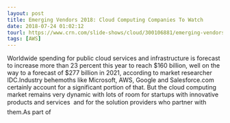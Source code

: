 ```yaml
---
layout: post
title: Emerging Vendors 2018: Cloud Computing Companies To Watch
date: 2018-07-24 01:02:12
tourl: https://www.crn.com/slide-shows/cloud/300106881/emerging-vendors-2018-cloud-computing-companies-to-watch.htm
tags: [AWS]
---
```

Worldwide spending for public cloud services and infrastructure is forecast to increase more than 23 percent this year to reach $160 billion, well on the way to a forecast of $277 billion in 2021, according to market researcher IDC.Industry behemoths like Microsoft, AWS, Google and Salesforce.com certainly account for a significant portion of that. But the cloud computing market remains very dynamic with lots of room for startups with innovative products and services  and for the solution providers who partner with them.As part of  